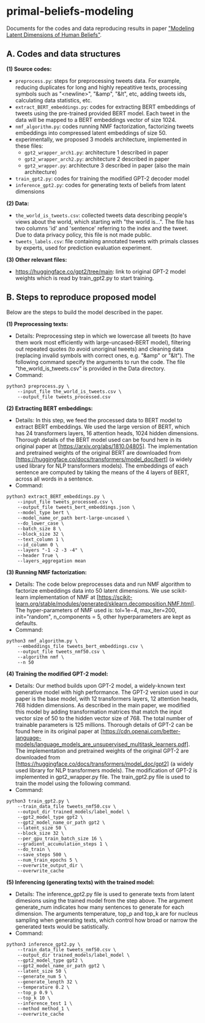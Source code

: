 # primal-beliefs-modeling
Documents for the codes and data reproducing results in paper ["Modeling Latent Dimensions of Human Beliefs"](https://ojs.aaai.org/index.php/ICWSM/article/view/19358). 

## A. Codes and data structures

**(1) Source codes:**
 + `preprocess.py`: 
   steps for preprocessing tweets data. For example, reducing duplicates for long and highly repeatitive texts, processing symbols such as "\<newline>", "&amp", "&lt", etc, adding tweets ids, calculating data statistics, etc.
 + `extract_BERT_embeddings.py`: 
   codes for extracting BERT embeddings of tweets using the pre-trained provided BERT model. Each tweet in the data will be mapped to a BERT embeddings vector of size 1024.
 + `nmf_algorithm.py`: 
   codes running NMF factorization, factorizing tweets embeddings into compressed latent embeddings of size 50.
 + experimentally, we proposed 3 models architecture, implemented in these files:
	- `gpt2_wrapper_arch1.py`: 
          architecture 1 described in paper
	- `gpt2_wrapper_arch2.py`: 
          architecture 2 described in paper
	- `gpt2_wrapper.py`: 
          architecture 3 described in paper (also the main architecture)
 + `train_gpt2.py`: 
   codes for training the modified GPT-2 decoder model
 + `inference_gpt2.py`: 
   codes for generating texts of beliefs from latent dimensions
 

**(2) Data:**
 - `the_world_is_tweets.csv`: collected tweets data describing people's views about the world, which starting with "the world is...". The file has two columns 'id' and 'sentence' referring to the index and the tweet. Due to data privacy policy, this file is not made public.
 - `tweets_labels.csv`: file containing annotated tweets with primals classes by experts, used for prediction evaluation experiment.

**(3) Other relevant files:**
 - https://huggingface.co/gpt2/tree/main: link to original GPT-2 model weights which is read by train_gpt2.py to start training.



## B. Steps to reproduce proposed model
  
Below are the steps to build the model described in the paper.


**(1) Preprocessing texts:**
 + Details:
Preprocessing step in which we lowercase all tweets (to have them work most efficiently with large-uncased-BERT model), filtering out repeated quotes (to avoid unoriginal tweets) and cleaning data (replacing invalid symbols with correct ones, e.g. "&amp" or "&lt"). The following command specify the arguments to run the code. The file "the_world_is_tweets.csv" is provided in the Data directory.  
 + Command:
```
python3 preprocess.py \
	--input_file the_world_is_tweets.csv \
	--output_file tweets_processed.csv
```

**(2) Extracting BERT embeddings:**
 + Details:
In this step, we feed the processed data to BERT model to extract BERT embeddings. We used the large version of BERT, which has 24 transformers layers, 16 attention heads, 1024 hidden dimensions. Thorough details of the BERT model used can be found here in its original paper at [https://arxiv.org/abs/1810.04805]. The implementation and pretrained weights of the original BERT are downloaded from [https://huggingface.co/docs/transformers/model_doc/bert] (a widely used library for NLP transformers models). The embeddings of each sentence are computed by taking the means of the 4 layers of BERT, across all words in a sentence. 
 + Command:
```
python3 extract_BERT_embeddings.py \
	--input_file tweets_processed.csv \
	--output_file tweets_bert_embeddings.json \
	--model_type bert \
	--model_name_or_path bert-large-uncased \
	--do_lower_case \
 	--batch_size 8 \
	--block_size 32 \
	--text_column 1 \
	--id_column 0 \
	--layers "-1 -2 -3 -4" \
	--header True \
	--layers_aggregation mean 
```

**(3) Running NMF factorization:** 
 + Details:
The code below preprocesses data and run NMF algorithm to factorize embeddings data into 50 latent dimensions. We use scikit-learn implementation of NMF at [https://scikit-learn.org/stable/modules/generated/sklearn.decomposition.NMF.html]. The hyper-parameters of NMF used is: tol=1e−4, max_iter=200, init="random", n_components = 5, other hyperparameters are kept as defaults.
 + Command:
```  
python3 nmf_algorithm.py \
	--embeddings_file tweets_bert_embeddings.csv \
	--output_file tweets_nmf50.csv \
	--algorithm nmf \
	--n 50
```

**(4) Training the modified GPT-2 model:**
 + Details:
Our method builds upon GPT-2 model, a widely-known text generative model with high performance. The GPT-2 version used in our paper is the base model, with 12 transformers layers, 12 attention heads, 768 hidden dimensions. As described in the main paper, we modified this model by adding transformation matrices that match the input vector size of 50 to the hidden vector size of 768. The total number of trainable parameters is 125 millions. Thorough details of GPT-2 can be found here in its original paper at [https://cdn.openai.com/better-language-models/language_models_are_unsupervised_multitask_learners.pdf]. The implementation and pretrained weights of the original GPT-2 are downloaded from [https://huggingface.co/docs/transformers/model_doc/gpt2] (a widely used library for NLP transformers models). The modification of GPT-2 is implemented in gpt2_wrapper.py file. The train_gpt2.py file is used to train the model using the following command.
 + Command:
```  
python3 train_gpt2.py \
	--train_data_file tweets_nmf50.csv \
	--output_dir trained_models/label_model \
	--gpt2_model_type gpt2 \
	--gpt2_model_name_or_path gpt2 \
	--latent_size 50 \
	--block_size 32 \
	--per_gpu_train_batch_size 16 \
	--gradient_accumulation_steps 1 \
	--do_train \
	--save_steps 500 \
	--num_train_epochs 5 \
	--overwrite_output_dir \
	--overwrite_cache
```

**(5) Inferencing (generating texts) with the trained model:**
 + Details:
The inference_gpt2.py file is used to generate texts from latent dimesions using the trained model from the step above. The argument generate_num indicates how many sentences to generate for each dimension. The arguments temperature, top_p and top_k are for nucleus sampling when generating texts, which control how broad or narrow the generated texts would be satistically. 
 + Command:
```  
python3 inference_gpt2.py \
	--train_data_file tweets_nmf50.csv \
	--output_dir trained_models/label_model \
	--gpt2_model_type gpt2 \
	--gpt2_model_name_or_path gpt2 \
	--latent_size 50 \
	--generate_num 5 \
	--generate_length 32 \
	--temperature 0.2 \
	--top_p 0.9 \
	--top_k 10 \
	--inference_test 1 \
	--method method_1 \
	--overwrite_cache
```


  
  
  
  
  
  
  
  
  
